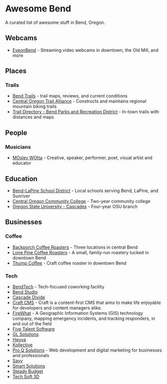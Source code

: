 # Awesome Bend

A curated list of awesome stuff in Bend, Oregon.

## Webcams

- [EyeonBend](http://eyeonbend.com/) - Streaming video webcams in downtown, the Old Mill, and more

## Places

### Trails

- [Bend Trails](https://bendtrails.org) - trail maps, reviews, and current conditions
- [Central Oregon Trail Alliance](http://cotamtb.com) - Constructs and maintains regional mountain biking trails
- [Trail Directory - Bend Parks and Recreation District](http://www.bendparksandrec.org/parks__trails/trail_list/) - In-town trails with distances and maps

## People

### Musicians

- [MOsley WOtta](http://www.iammowo.com/) - Creative, speaker, performer, poet, visual artist and educator

## Education

- [Bend-LaPine School District](https://www.bend.k12.or.us/) - Local schools serving Bend, LaPine, and Sunriver
- [Central Oregon Community College](https://www.cocc.edu) - Two-year community college
- [Oregon State University - Cascades](http://osucascades.edu) - Four-year OSU branch

## Businesses

### Coffee

- [Backporch Coffee Roasters](http://www.backporchcoffeeroasters.com) - Three locations in central Bend
- [Lone Pine Coffee Roasters](http://www.lonepinecoffeeroasters.com) - A small, family-run roastery tucked in downtown Bend
- [Thump Coffee](https://thumpcoffee.com/) - Craft coffee roaster in downtown Bend

### Tech

- [BendTech](http://bendtech.com/) - Tech-focused coworking facility
- [Bend Studio](http://bendstudio.com/)
- [Cascade Divide](http://www.cascadedivide.com/)
- [Craft CMS](https://craftcms.com/) - Craft is a content-first CMS that aims to make life enjoyable for developers and content managers alike.
- [FireWhat](http://www.firewhat.com/) - A Geographic Information Systems (GIS) technology company, mapping emergency incidents, and tracking responders, in and out of the field
- [Five Talent Software](http://www.fivetalent.com/)
- [GL Solutions](http://www.glsolutions.com/)
- [Heuya](http://www.hueya.io/)
- [Kollective](http://kollective.com/)
- [Pro Q Solutions](http://proqsolutions.com/) - Web development and digital marketing for businesses and professionals
- [Savy](https://savyagency.com/)
- [Smart Solutions](http://smartz.com/)
- [Steady Budget](https://steadybudget.com/)
- [Tech Soft 3D](http://www.techsoft3d.com/)
